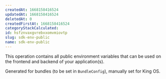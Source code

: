 ```yaml
---
createdAt: 1668158416524
updatedAt: 1668158416524
deletedAt: 0
createdFirstAt: 1668158416524
categoryStackCalculated: 
id: hsfznvaxgvrebxxomvmiovtp
slug: sdk-env-public
name: sdk-env-public
---
```


This operation contains all public environment variables that can be used on the frontend and backend of your application(s).

Generated for bundles (to be set in `BundleConfig`), manually set for King OS.
